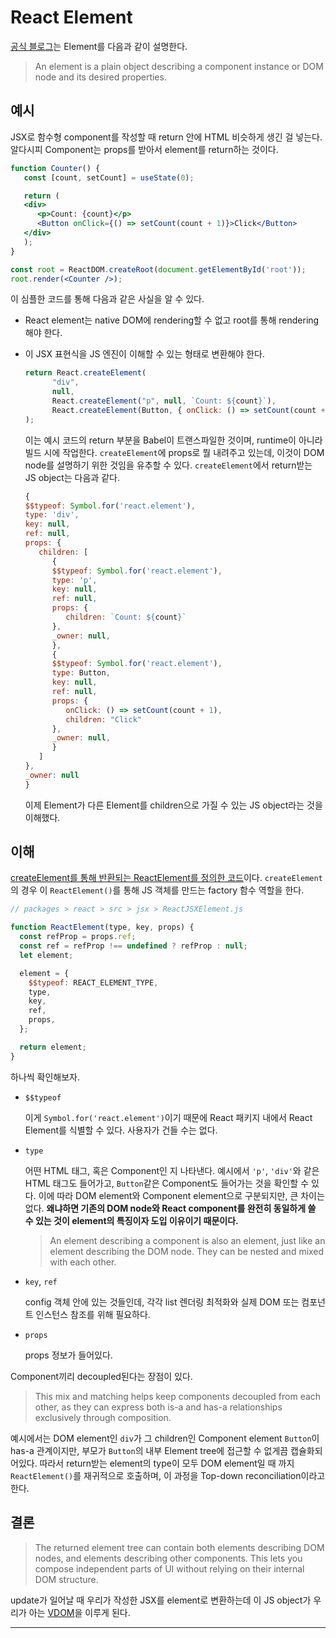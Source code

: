 # React Element

[공식 블로그](https://ko.legacy.reactjs.org/blog/2015/12/18/react-components-elements-and-instances.html)는 Element를 다음과 같이 설명한다.

> An element is a plain object describing a component instance or DOM node and its desired properties.

## 예시

JSX로 함수형 component를 작성할 때 return 안에 HTML 비슷하게 생긴 걸 넣는다. 알다시피 Component는 props를 받아서 element를 return하는 것이다.

```jsx
function Counter() {
   const [count, setCount] = useState(0);

   return (
   <div>
      <p>Count: {count}</p>
      <Button onClick={() => setCount(count + 1)}>Click</Button>
   </div>
   );
}

const root = ReactDOM.createRoot(document.getElementById('root'));
root.render(<Counter />);
```
이 심플한 코드를 통해 다음과 같은 사실을 알 수 있다.

- React element는 native DOM에 rendering할 수 없고 root를 통해 rendering해야 한다.

- 이 JSX 표현식을 JS 엔진이 이해할 수 있는 형태로 변환해야 한다.

   ```js
   return React.createElement(
         "div",
         null,
         React.createElement("p", null, `Count: ${count}`),
         React.createElement(Button, { onClick: () => setCount(count + 1) }, "Click")
   ); 
   ```
   
   이는 예시 코드의 return 부분을 Babel이 트랜스파일한 것이며, runtime이 아니라 빌드 시에 작업한다. `createElement`에 props로 뭘 내려주고 있는데, 이것이 DOM node를 설명하기 위한 것임을 유추할 수 있다. `createElement`에서 return받는 JS object는 다음과 같다.
   
   ```js
   {
   $$typeof: Symbol.for('react.element'),
   type: 'div',
   key: null,
   ref: null,
   props: {
      children: [
         {
         $$typeof: Symbol.for('react.element'),
         type: 'p',
         key: null,
         ref: null,
         props: {
            children: `Count: ${count}`
         },
         _owner: null, 
         },
         {
         $$typeof: Symbol.for('react.element'),
         type: Button,
         key: null,
         ref: null,
         props: {
            onClick: () => setCount(count + 1),
            children: "Click"
         },
         _owner: null,
         }
      ]
   },
   _owner: null
   }
   ```  
   이제 Element가 다른 Element를 children으로 가질 수 있는 JS object라는 것을 이해했다. 
   
## 이해

[createElement를 통해 반환되는 ReactElement를 정의한 코드](https://github.com/facebook/react/blob/v19.1.0/packages/react/src/jsx/ReactJSXElement.js)이다. `createElement`의 경우 이 `ReactElement()`를 통해 JS 객체를 만드는 factory 함수 역할을 한다.

```js
// packages > react > src > jsx > ReactJSXElement.js

function ReactElement(type, key, props) {
  const refProp = props.ref;
  const ref = refProp !== undefined ? refProp : null;
  let element;

  element = {
    $$typeof: REACT_ELEMENT_TYPE,
    type,
    key,
    ref,
    props,
  };

  return element;
}
```

하나씩 확인해보자.

- `$$typeof`

   이게 `Symbol.for('react.element')`이기 때문에 React 패키지 내에서 React Element를 식별할 수 있다. 사용자가 건들 수는 없다. 

- `type`

   어떤 HTML 태그, 혹은 Component인 지 나타낸다. 예시에서 `'p'`, `'div'`와 같은 HTML 태그도 들어가고, `Button`같은 Component도 들어가는 것을 확인할 수 있다. 이에 따라 DOM element와 Component element으로 구분되지만, 큰 차이는 없다.
    **왜냐하면 기존의 DOM node와 React component를 완전히 동일하게 쓸 수 있는 것이 element의 특징이자 도입 이유이기 때문이다.**

   > An element describing a component is also an element, just like an element describing the DOM node. They can be nested and mixed with each other.

- `key`, `ref`

   config 객체 안에 있는 것들인데, 각각 list 렌더링 최적화와 실제 DOM 또는 컴포넌트 인스턴스 참조를 위해 필요하다.

- `props`

   props 정보가 들어있다.

Component끼리 decoupled된다는 장점이 있다.

> This mix and matching helps keep components decoupled from each other, as they can express both is-a and has-a relationships exclusively through composition.

예시에서는 DOM element인 `div`가 그 children인 Component element `Button`이 has-a 관계이지만, 부모가 `Button`의 내부 Element tree에 접근할 수 없게끔 캡슐화되어있다. 따라서 return받는 element의 type이 모두 DOM element일 때 까지 `ReactElement()`를 재귀적으로 호출하며, 이 과정을 Top-down reconciliation이라고 한다.



## 결론

> The returned element tree can contain both elements describing DOM nodes, and elements describing other components. This lets you compose independent parts of UI without relying on their internal DOM structure.

update가 일어날 때 우리가 작성한 JSX를 element로 변환하는데 이 JS object가 우리가 아는 [VDOM](https://github.com/976520/Study/blob/main/React/virtual%20dom.mdx)을 이루게 된다. 

---